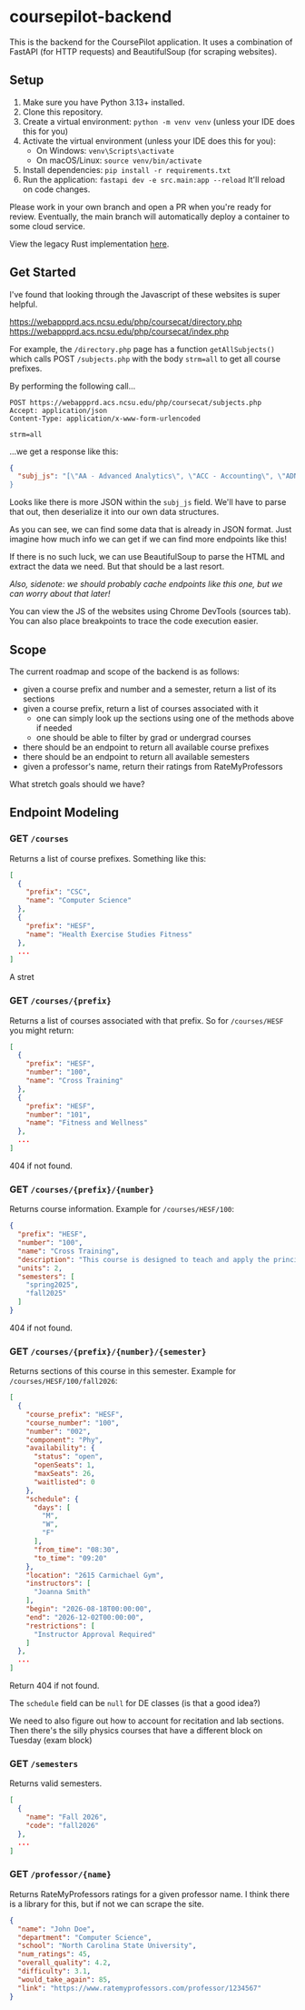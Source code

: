 # coursepilot-backend

This is the backend for the CoursePilot application.
It uses a combination of FastAPI (for HTTP requests) and
BeautifulSoup (for scraping websites).

## Setup

1. Make sure you have Python 3.13+ installed.
2. Clone this repository.
3. Create a virtual environment: `python -m venv venv` (unless your IDE does this for you)
4. Activate the virtual environment (unless your IDE does this for you):
   - On Windows: `venv\Scripts\activate`
   - On macOS/Linux: `source venv/bin/activate`
5. Install dependencies: `pip install -r requirements.txt`
6. Run the application: `fastapi dev -e src.main:app --reload` It'll reload on code changes.

Please work in your own branch and open a PR when you're ready for review. Eventually, the main
branch will automatically deploy a container to some cloud service.

View the legacy Rust implementation [here](https://github.com/IAmThe2ndHuman/coursepilot-backend-legacy).

## Get Started

I've found that looking through the Javascript of these websites is super helpful.

https://webappprd.acs.ncsu.edu/php/coursecat/directory.php
https://webappprd.acs.ncsu.edu/php/coursecat/index.php

For example, the `/directory.php` page has a function `getAllSubjects()` which
calls POST `/subjects.php` with the body `strm=all` to get all course prefixes.

By performing the following call...

```http request
POST https://webappprd.acs.ncsu.edu/php/coursecat/subjects.php
Accept: application/json
Content-Type: application/x-www-form-urlencoded

strm=all
```

...we get a response like this:

```json
{
  "subj_js": "[\"AA - Advanced Analytics\", \"ACC - Accounting\", \"ADN - Art and Design\", \"AEC - App...
}
```

Looks like there is more JSON within the `subj_js` field. We'll have to parse that out, then
deserialize it into our own data structures.

As you can see, we can find some data that is already in JSON format. Just imagine how much
info we can get if we can find more endpoints like this!

If there is no such luck, we can use BeautifulSoup to parse the HTML and extract the data we need.
But that should be a last resort.

_Also, sidenote: we should probably cache endpoints like this one, but we can worry about that
later!_

You can view the JS of the websites using Chrome DevTools (sources tab). You can also place breakpoints
to trace the code execution easier.



## Scope

The current roadmap and scope of the backend is as follows:

- given a course prefix and number and a semester, return a list of its sections
- given a course prefix, return a list of courses associated with it
    - one can simply look up the sections using one of the methods above if needed
    - one should be able to filter by grad or undergrad courses
- there should be an endpoint to return all available course prefixes
- there should be an endpoint to return all available semesters
- given a professor's name, return their ratings from RateMyProfessors

What stretch goals should we have?

## Endpoint Modeling

### GET `/courses`

Returns a list of course prefixes. Something like this:

```json
[
  {
    "prefix": "CSC",
    "name": "Computer Science"
  },
  {
    "prefix": "HESF",
    "name": "Health Exercise Studies Fitness"
  },
  ...
]
```

A stret

### GET `/courses/{prefix}`

Returns a list of courses associated with that prefix. So for `/courses/HESF` you might return:

```json
[
  {
    "prefix": "HESF",
    "number": "100",
    "name": "Cross Training"
  },
  {
    "prefix": "HESF",
    "number": "101",
    "name": "Fitness and Wellness"
  },
  ...
]
```

404 if not found.

### GET `/courses/{prefix}/{number}`

Returns course information. Example for `/courses/HESF/100`:

```json
{
  "prefix": "HESF",
  "number": "100",
  "name": "Cross Training",
  "description": "This course is designed to teach and apply the principles of...",
  "units": 2,
  "semesters": [
    "spring2025",
    "fall2025"
  ]
}
```

404 if not found.

### GET `/courses/{prefix}/{number}/{semester}`

Returns sections of this course in this semester. Example for `/courses/HESF/100/fall2026`:

```json
[
  {
    "course_prefix": "HESF",
    "course_number": "100",
    "number": "002",
    "component": "Phy",
    "availability": {
      "status": "open",
      "openSeats": 1,
      "maxSeats": 26,
      "waitlisted": 0
    },
    "schedule": {
      "days": [
        "M",
        "W",
        "F"
      ],
      "from_time": "08:30",
      "to_time": "09:20"
    },
    "location": "2615 Carmichael Gym",
    "instructors": [
      "Joanna Smith"
    ],
    "begin": "2026-08-18T00:00:00",
    "end": "2026-12-02T00:00:00",
    "restrictions": [
      "Instructor Approval Required"
    ]
  },
  ...
]
```

Return 404 if not found.

The `schedule` field can be `null` for DE classes (is that a good idea?)

We need to also figure out how to account for recitation and lab sections.
Then there's the silly physics courses that have a different block on Tuesday (exam block)

### GET `/semesters`

Returns valid semesters.

```json
[
  {
    "name": "Fall 2026",
    "code": "fall2026"
  },
  ...
]
```

### GET `/professor/{name}`

Returns RateMyProfessors ratings for a given professor name. I think there is a
library for this, but if not we can scrape the site.

```json
{
  "name": "John Doe",
  "department": "Computer Science",
  "school": "North Carolina State University",
  "num_ratings": 45,
  "overall_quality": 4.2,
  "difficulty": 3.1,
  "would_take_again": 85,
  "link": "https://www.ratemyprofessors.com/professor/1234567"
}
```